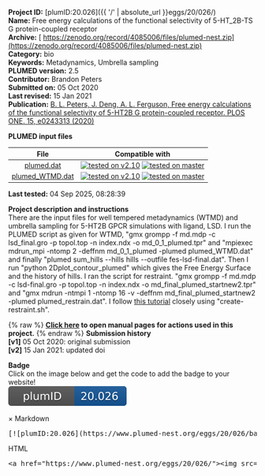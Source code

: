 **Project ID:** [plumID:20.026]({{ '/' | absolute_url }}eggs/20/026/)  
**Name:**  Free energy calculations of the functional selectivity of 5-HT_2B-TS G protein-coupled receptor  
**Archive:** [ https://zenodo.org/record/4085006/files/plumed-nest.zip](https://zenodo.org/record/4085006/files/plumed-nest.zip)  
**Category:**  bio  
**Keywords:**  Metadynamics, Umbrella sampling  
**PLUMED version:**  2.5  
**Contributor:**  Brandon Peters  
**Submitted on:** 05 Oct 2020  
**Last revised:** 15 Jan 2021  
**Publication:** [B. L. Peters, J. Deng, A. L. Ferguson, Free energy calculations of the functional selectivity of 5-HT2B G protein-coupled receptor. PLOS ONE. 15, e0243313 (2020)](http://dx.doi.org/10.1371/journal.pone.0243313)  
  
**PLUMED input files**  
  
| File     | Compatible with |  
|:--------:|:--------:|  
| [plumed.dat](./data/plumed.dat.md) |  [![tested on v2.10](https://img.shields.io/badge/v2.10-passing-green.svg)](data/plumed.dat.plumed.stderr) [![tested on master](https://img.shields.io/badge/master-passing-green.svg)](data/plumed.dat.plumed_master.stderr) |  
| [plumed_WTMD.dat](./data/plumed_WTMD.dat.md) |  [![tested on v2.10](https://img.shields.io/badge/v2.10-passing-green.svg)](data/plumed_WTMD.dat.plumed.stderr) [![tested on master](https://img.shields.io/badge/master-failed-red.svg)](data/plumed_WTMD.dat.plumed_master.stderr) |  
  
**Last tested:**  04 Sep 2025, 08:28:39
  
**Project description and instructions**  
There are the input files for well tempered metadynamics (WTMD) and umbrella sampling for 5-HT2B GPCR simulations with ligand, LSD. I run the PLUMED script as given for WTMD, "gmx grompp -f md.mdp -c lsd_final.gro -p topol.top -n index.ndx -o md_0_1_plumed.tpr" and "mpiexec mdrun_mpi -ntomp 2 -deffnm md_0_1_plumed -plumed plumed_WTMD.dat" and finally "plumed sum_hills --hills hills --outfile fes-lsd-final.dat". Then I run "python 2Dplot_contour_plumed" which gives the Free Energy Surface and the history of hills. I ran the script for restraint. "gmx grompp -f md.mdp -c lsd-final.gro -p topol.top -n index.ndx -o md_final_plumed_startnew2.tpr" and "gmx mdrun -ntmpi 1 -ntomp 16 -v -deffnm md_final_plumed_startnew2 -plumed plumed_restrain.dat". I follow [this tutorial](https://www.plumed.org/doc-v2.5/user-doc/html/belfast-4.html) closely using "create-restraint.sh". 

  
{% raw %}
<b><a href="https://www.plumed.org/doc-master/user-doc/html/actionlist/?actions=CONVERT_TO_FES,MULTI_RMSD,RESTRAINT,METAD,DUMPGRID,HISTOGRAM,PRINT,REWEIGHT_METAD" target="_blank">Click here</a> to open manual pages for actions used in this project.</b>
{% endraw %}
**Submission history**  
**[v1]** 05 Oct 2020: original submission  
**[v2]** 15 Jan 2021: updated doi  
  
**Badge**  
Click on the image below and get the code to add the badge to your website!  
<img src="./badge.svg" alt="plumeDnest:20.026" id="myBtn" class="badge">
<div id="myModal" class="modal">
  <div class="modal-content">
    <span class="close">&times;</span>
    Markdown<pre>[![plumID:20.026](https://www.plumed-nest.org/eggs/20/026/badge.svg)](https://www.plumed-nest.org/eggs/20/026/)</pre>
    HTML<pre>&lt;a href="https://www.plumed-nest.org/eggs/20/026/"&gt;&lt;img src="https://www.plumed-nest.org/eggs/20/026/badge.svg" alt="plumID:20.026"&gt;&lt;/a&gt;</pre>
  </div>
</div>
